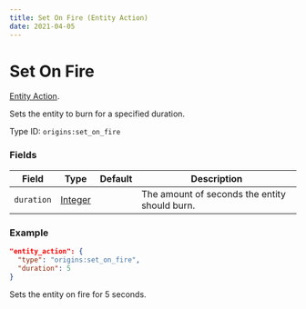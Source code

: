 ```yaml
---
title: Set On Fire (Entity Action)
date: 2021-04-05
---
```

# Set On Fire

[Entity Action](../entity_actions.md).

Sets the entity to burn for a specified duration.

Type ID: `origins:set_on_fire`

### Fields

Field  | Type | Default | Description
-------|------|---------|-------------
`duration` | [Integer](../data_types/integer.md) |  | The amount of seconds the entity should burn.

### Example
```json
"entity_action": {
  "type": "origins:set_on_fire",
  "duration": 5
}
```
Sets the entity on fire for 5 seconds.
